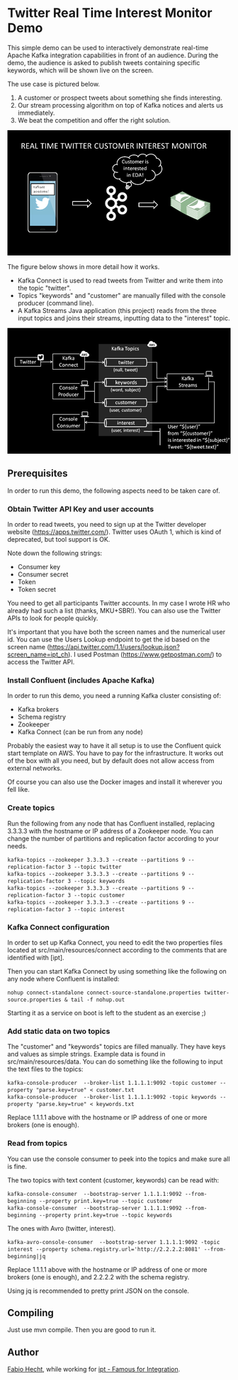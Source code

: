 # Twitter Real Time Interest Monitor Demo

This simple demo can be used to interactively demonstrate real-time Apache Kafka integration capabilities in front of an audience.
During the demo, the audience is asked to publish tweets containing specific keywords, which will be shown live on the screen.

The use case is pictured below.

1. A customer or prospect tweets about something she finds interesting.
2. Our stream processing algorithm on top of Kafka notices and alerts us immediately.
3. We beat the competition and offer the right solution.

![Demo High Level](doc/EDA_Demo_1.png)

The figure below shows in more detail how it works.

 - Kafka Connect is used to read tweets from Twitter and write them into the topic "twitter".
 - Topics "keywords" and "customer" are manually filled with the console producer (command line).
 - A Kafka Streams Java application (this project) reads from the three input topics and joins their streams, inputting data to the "interest" topic.

![Demo Low Level](doc/EDA_Demo_2.png)


## Prerequisites

In order to run this demo, the following aspects need to be taken care of.

### Obtain Twitter API Key and user accounts

In order to read tweets, you need to sign up at the Twitter developer website (https://apps.twitter.com/).
Twitter uses OAuth 1, which is kind of deprecated, but tool support is OK.

Note down the following strings:

- Consumer key
- Consumer secret
- Token
- Token secret

You need to get all participants Twitter accounts. In my case I wrote HR who already had such a list (thanks, MKU+SBR!).
You can also use the Twitter APIs to look for people quickly.

It's important that you have both the screen names and the numerical user id. You can use the Users Lookup endpoint to get the id based on the screen name (https://api.twitter.com/1.1/users/lookup.json?screen_name=ipt_ch). I used Postman (https://www.getpostman.com/) to access the Twitter API.

### Install Confluent (includes Apache Kafka)

In order to run this demo, you need a running Kafka cluster consisting of:

- Kafka brokers
- Schema registry
- Zookeeper
- Kafka Connect (can be run from any node)

Probably the easiest way to have it all setup is to use the Confluent quick start template on AWS. You have to pay for the infrastructure. It works out of the box with all you need, but by default does not allow access from external networks.

Of course you can also use the Docker images and install it wherever you fell like.

### Create topics

Run the following from any node that has Confluent installed, replacing 3.3.3.3 with the hostname or IP address of a Zookeeper node. You can change the number of partitions and replication factor according to your needs.

```
kafka-topics --zookeeper 3.3.3.3 --create --partitions 9 --replication-factor 3 --topic twitter
kafka-topics --zookeeper 3.3.3.3 --create --partitions 9 --replication-factor 3 --topic keywords
kafka-topics --zookeeper 3.3.3.3 --create --partitions 9 --replication-factor 3 --topic customer
kafka-topics --zookeeper 3.3.3.3 --create --partitions 9 --replication-factor 3 --topic interest
```

### Kafka Connect configuration

In order to set up Kafka Connect, you need to edit the two properties files located at src/main/resources/connect according to the comments that are identified with \[ipt\].

Then you can start Kafka Connect by using something like the following on any node where Confluent is installed:

```
nohup connect-standalone connect-source-standalone.properties twitter-source.properties & tail -f nohup.out
```

Starting it as a service on boot is left to the student as an exercise ;)

### Add static data on two topics

The "customer" and "keywords" topics are filled manually. They have keys and values as simple strings.
Example data is found in src/main/resources/data.
You can do something like the following to input the text files to the topics:

```
kafka-console-producer  --broker-list 1.1.1.1:9092 -topic customer --property "parse.key=true" < customer.txt
kafka-console-producer  --broker-list 1.1.1.1:9092 -topic keywords --property "parse.key=true" < keywords.txt
```

Replace 1.1.1.1 above with the hostname or IP address of one or more brokers (one is enough).

### Read from topics

You can use the console consumer to peek into the topics and make sure all is fine.

The two topics with text content (customer, keywords) can be read with:

```
kafka-console-consumer  --bootstrap-server 1.1.1.1:9092 --from-beginning --property print.key=true --topic customer
kafka-console-consumer  --bootstrap-server 1.1.1.1:9092 --from-beginning --property print.key=true --topic keywords
```

The ones with Avro (twitter, interest).

```
kafka-avro-console-consumer  --bootstrap-server 1.1.1.1:9092 -topic interest --property schema.registry.url='http://2.2.2.2:8081' --from-beginning|jq
```

Replace 1.1.1.1 above with the hostname or IP address of one or more brokers (one is enough), and 2.2.2.2 with the schema registry.

Using jq is recommended to pretty print JSON on the console.

## Compiling

Just use mvn compile. Then you are good to run it.

## Author

[Fabio Hecht](https://github.com/fabiohecht), while working for [ipt - Famous for Integration](https://www.ipt.ch).
